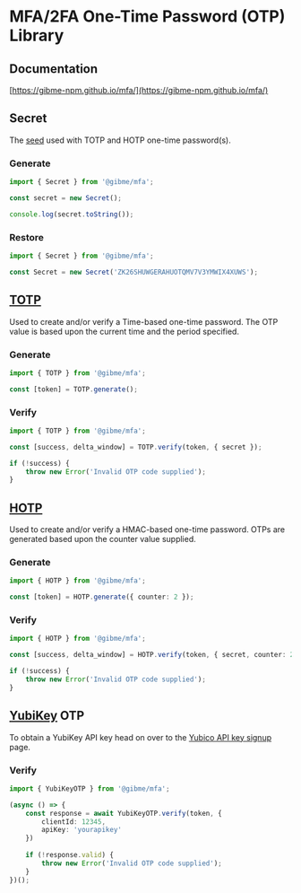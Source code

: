 # MFA/2FA One-Time Password (OTP) Library

## Documentation

[https://gibme-npm.github.io/mfa/](https://gibme-npm.github.io/mfa/)

## Secret

The [seed](https://en.wikipedia.org/wiki/Random_seed) used with TOTP and HOTP one-time password(s).

### Generate

```typescript
import { Secret } from '@gibme/mfa';

const secret = new Secret();

console.log(secret.toString());
```

### Restore

```typescript
import { Secret } from '@gibme/mfa';

const Secret = new Secret('ZK26SHUWGERAHUOTQMV7V3YMWIX4XUWS');
```

## [TOTP](https://en.wikipedia.org/wiki/Time-based_one-time_password)

Used to create and/or verify a Time-based one-time password. The OTP value is based upon the current time and the period specified.

### Generate

```typescript
import { TOTP } from '@gibme/mfa';

const [token] = TOTP.generate();
```

### Verify

```typescript
import { TOTP } from '@gibme/mfa';

const [success, delta_window] = TOTP.verify(token, { secret });

if (!success) {
    throw new Error('Invalid OTP code supplied');
}
```

## [HOTP](https://en.wikipedia.org/wiki/HMAC-based_one-time_password)

Used to create and/or verify a HMAC-based one-time password. OTPs are generated based upon the counter value supplied.

### Generate

```typescript
import { HOTP } from '@gibme/mfa';

const [token] = HOTP.generate({ counter: 2 });
```

### Verify

```typescript
import { HOTP } from '@gibme/mfa';

const [success, delta_window] = HOTP.verify(token, { secret, counter: 2 });

if (!success) {
    throw new Error('Invalid OTP code supplied');
}
```

## [YubiKey](https://www.yubico.com/products/) OTP

To obtain a YubiKey API key head on over to the [Yubico API key signup](https://upgrade.yubico.com/getapikey/) page.

### Verify

```typescript
import { YubiKeyOTP } from '@gibme/mfa';

(async () => {
    const response = await YubiKeyOTP.verify(token, {
        clientId: 12345,
        apiKey: 'yourapikey'
    })
    
    if (!response.valid) {
        throw new Error('Invalid OTP code supplied');
    }
})();
```
